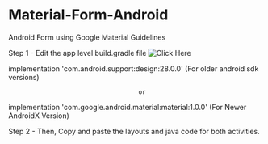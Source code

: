 # Material-Form-Android
Android Form using Google Material Guidelines

Step 1 - Edit the app level build.gradle file ![Click Here](app/build.gradle)

implementation 'com.android.support:design:28.0.0'    (For older android sdk versions)

                                        or

implementation 'com.google.android.material:material:1.0.0'       (For Newer AndroidX Version)



Step 2 - Then, Copy and paste the layouts and java code for both activities.
